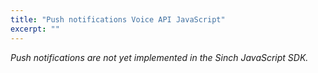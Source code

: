 ```yaml
---
title: "Push notifications Voice API JavaScript"
excerpt: ""
---
```

*Push notifications are not yet implemented in the Sinch JavaScript SDK.*



